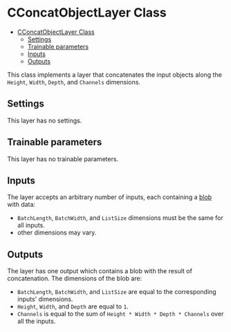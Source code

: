 # CConcatObjectLayer Class

<!-- TOC -->

- [CConcatObjectLayer Class](#cconcatobjectlayer-class)
    - [Settings](#settings)
    - [Trainable parameters](#trainable-parameters)
    - [Inputs](#inputs)
    - [Outputs](#outputs)

<!-- /TOC -->

This class implements a layer that concatenates the input objects along the `Height`, `Width`, `Depth`, and `Channels` dimensions.

## Settings

This layer has no settings.

## Trainable parameters

This layer has no trainable parameters.

## Inputs

The layer accepts an arbitrary number of inputs, each containing a [blob](../DnnBlob.md) with data:

- `BatchLength`, `BatchWidth`, and `ListSize` dimensions must be the same for all inputs. 
- other dimensions may vary.

## Outputs

The layer has one output which contains a blob with the result of concatenation. The dimensions of the blob are:

- `BatchLength`, `BatchWidth`, and `ListSize` are equal to the corresponding inputs' dimensions.
- `Height`, `Width`, and `Depth` are equal to `1`.
- `Channels` is equal to the sum of `Height * Width * Depth * Channels` over all the inputs.
